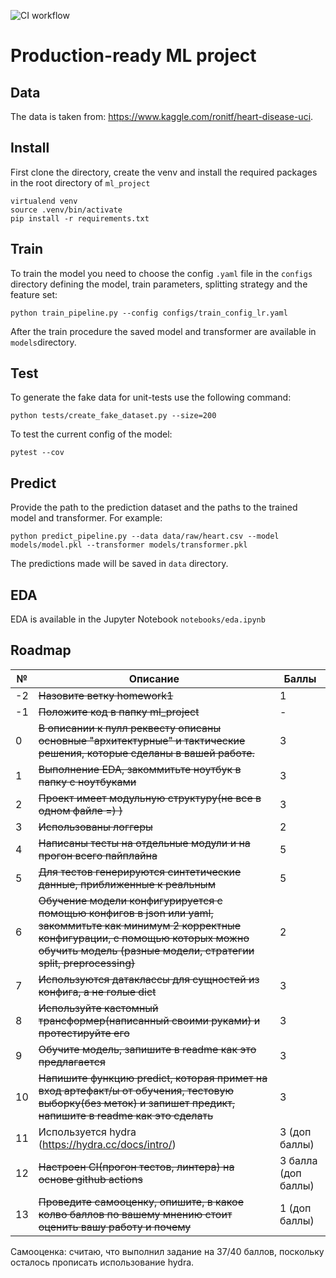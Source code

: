 ![CI workflow](https://github.com/made-ml-in-prod-2021/evgeniimunin/actions/workflows/homework1.yml/badge.svg?branch=homework1)

# Production-ready ML project

## Data
The data is taken from: https://www.kaggle.com/ronitf/heart-disease-uci.

## Install
First clone the directory, create the venv and install the required packages in the root directory of `ml_project`
```
virtualend venv
source .venv/bin/activate
pip install -r requirements.txt
```

## Train
To train the model you need to choose the config `.yaml` file in the `configs` directory defining the model, train parameters, splitting strategy and the feature set:
```
python train_pipeline.py --config configs/train_config_lr.yaml
```
After the train procedure the saved model and transformer are available in `models`directory.


## Test
To generate the fake data for unit-tests use the following command:
```
python tests/create_fake_dataset.py --size=200
```

To test the current config of the model:
```
pytest --cov
```

## Predict
Provide the path to the prediction dataset and the paths to the trained model and transformer. For example:
```
python predict_pipeline.py --data data/raw/heart.csv --model models/model.pkl --transformer models/transformer.pkl
```
The predictions made will be saved in `data` directory.

## EDA
EDA is available in the Jupyter Notebook `notebooks/eda.ipynb`

## Roadmap
№ | Описание | Баллы
--- | --- | ---
-2 | ~~Назовите ветку homework1~~ | 1
-1 | ~~Положите код в папку ml_project~~ | -
0 | ~~В описании к пулл реквесту описаны основные &quot;архитектурные&quot; и тактические решения, которые сделаны в вашей работе.~~ | 3
1 | ~~Выполнение EDA, закоммитьте ноутбук в папку с ноутбуками~~ | 3
2 | ~~Проект имеет модульную структуру(не все в одном файле =) )~~ | 3
3 | ~~Использованы логгеры~~ | 2
4 | ~~Написаны тесты на отдельные модули и на прогон всего пайплайна~~ | 5
5 | ~~Для тестов генерируются синтетические данные, приближенные к реальным~~ | 5
6 | ~~Обучение модели конфигурируется с помощью конфигов в json или yaml, закоммитьте как минимум 2 корректные конфигурации, с помощью которых можно обучить модель (разные модели, стратегии split, preprocessing)~~ | 2
7 | ~~Используются датаклассы для сущностей из конфига, а не голые dict~~ | 3
8 | ~~Используйте кастомный трансформер(написанный своими руками) и протестируйте его~~ | 3
9 | ~~Обучите модель, запишите в readme как это предлагается~~ | 3
10 | ~~Напишите функцию predict, которая примет на вход артефакт/ы от обучения, тестовую выборку(без меток) и запишет предикт, напишите в readme как это сделать~~ | 3
11 | Используется hydra  (https://hydra.cc/docs/intro/) | 3 (доп баллы)
12 | ~~Настроен CI(прогон тестов, линтера) на основе github actions~~  | 3 балла (доп баллы)
13 | ~~Проведите самооценку, опишите, в какое колво баллов по вашему мнению стоит оценить вашу работу и почему~~ | 1 (доп баллы)

Самооценка: считаю, что выполнил задание на 37/40 баллов, поскольку осталось прописать использование hydra.



